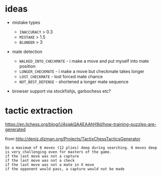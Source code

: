 # ideas

- mistake types
	- `INACCURACY` > 0.3
	- `MISTAKE` > 1.5
	- `BLUNDER` > 3

- mate detection
	- `WALKED_INTO_CHECKMATE` - i make a move and put myself into mate position
	- `LONGER_CHECKMATE` - i make a move but checkmate takes longer
	- `LOST_CHECKMATE` - lost forced mate chance
	- `NOT_BEST_DEFENSE` - shortened a longer mate sequence

- browser support via stockfishjs, garbochess etc?

# tactic extraction
https://en.lichess.org/blog/U4sjakQAAEAAhH9d/how-training-puzzles-are-generated


from http://deniz.dizman.org/Projects/TactixChessTacticsGenerator
```
Go a maximum of 6 moves (12 plies) deep during searching. 6 moves deep is very challenging even for masters of the game.
if the last move was not a capture
if the last move was not a check
if the last move was not a mate in X move
if the opponent would pass, a capture would not be made
```
